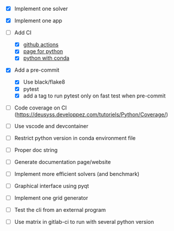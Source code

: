 - [x] Implement one solver
- [x] Implement one app
- [ ] Add CI
  - [x] [github actions](https://docs.github.com/en/actions/learn-github-actions/understanding-github-actions)
  - [x] [page for python](https://docs.github.com/en/actions/automating-builds-and-tests/building-and-testing-python)
  - [x] [python with conda](https://autobencoder.com/2020-08-24-conda-actions/)
- [x] Add a pre-commit
  - [x] Use black/flake8
  - [x] pytest
  - [x] add a tag to run pytest only on fast test when pre-commit
- [ ] Code coverage on CI (https://deusyss.developpez.com/tutoriels/Python/Coverage/)
- [ ] Use vscode and devcontainer
- [ ] Restrict python version in conda environment file

- [ ] Proper doc string
- [ ] Generate documentation page/website

- [ ] Implement more efficient solvers (and benchmark)

- [ ] Graphical interface using pyqt
- [ ] Implement one grid generator

- [ ] Test the cli from an external program
- [ ] Use matrix in gitlab-ci to run with several python version

